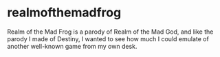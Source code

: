 # realmofthemadfrog
Realm of the Mad Frog is a parody of Realm of the Mad God, and like the parody I made of Destiny, I wanted to see how much I could emulate of another well-known game from my own desk.
